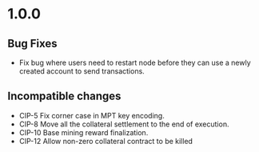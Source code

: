 # 1.0.0

## Bug Fixes

- Fix bug where users need to restart node before they can use a newly created account to send transactions.

## Incompatible changes

- CIP-5 Fix corner case in MPT key encoding.
- CIP-8 Move all the collateral settlement to the end of execution.
- CIP-10 Base mining reward finalization.
- CIP-12 Allow non-zero collateral contract to be killed